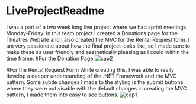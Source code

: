 # LiveProjectReadme
I was a part of a two week long live project where we had sprint meetings Monday-Friday.
In this team project I created a Donations page for the Theatres Website and I also created the MVC for the Rental Request form.
I am very passionate about how the final project looks like, so I made sure to make these as user friendly and aesthetically pleasing as I
could within the time frame.
#For the Donation Page
![cap2](https://user-images.githubusercontent.com/74997705/123329654-e6d72b80-d4f1-11eb-95a5-7147cab06bdf.PNG)

#For the Rental Request Form
While creating this, I was able to really develop a deeper understanding of the .NET Framework and the MVC pattern. Some subtle changes I made 
to the styling is the submit buttons where they were not visable with the default changes in creating the MVC pattern, I made them into easy to see buttons.
![cap1](https://user-images.githubusercontent.com/74997705/123329644-e343a480-d4f1-11eb-9ce3-a1fa683a97e1.PNG)
